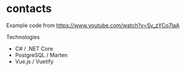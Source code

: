 # contacts
Example code from https://www.youtube.com/watch?v=Sv_zYCo7laA

Technologies
- C# / .NET Core
- PostgreSQL / Marten
- Vue.js / Vuetify
